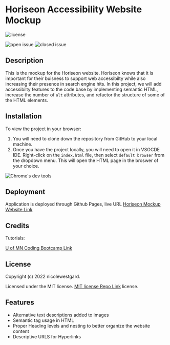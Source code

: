 # Horiseon Accessibility Website Mockup
![license](https://img.shields.io/github/license/westgards/horiseon_mockup)

![open issue](https://img.shields.io/github/issues-raw/westgards/horiseon_mockup)
![closed issue](https://img.shields.io/github/issues-closed-raw/westgards/horiseon_mockup)


## Description

This is the mockup for the Horiseon website. Horiseon knows that it is important for their buisness to support web accessibilty while also increasing their presence in search engine hits. 
In this project, we will add accessibilty features to the code base by implementing semantic HTML, increase the number of `alt` attributes, and refactor the structure of some of the HTML elements.

## Installation
To view the project in your browser:
1. You will need to clone down the repository from GitHub to your local machine. 
2. Once you have the project locally, you will need to open it in VSOCDE IDE. Right-click on the `index.html` file, then select `default browser` from the dropdown menu. This will open the HTML page in the broswer of your choice.


![Chrome's dev tools](./Develop/assets/images/horiseon_dev_tools.png)


## Deployment

Application is deployed through Github Pages, live URL [Horiseon Mockup Website Link](https://westgards.github.io/Horiseon_mockup/Develop/)



## Credits

Tutorials:

[U of MN Coding Bootcamp Link](https://github.com/coding-boot-camp)


## License

Copyright (c) 2022 nicolewestgard. 

Licensed under the MIT license. [MIT license Repo Link](https://github.com/westgards/Horiseon_mockup/blob/main/LICENSE) license.


## Features

- Alternative text descriptions added to images
- Semantic tag usage in HTML
- Proper Heading levels and nesting to better organize the website content
- Descriptive URLS for Hyperlinks


